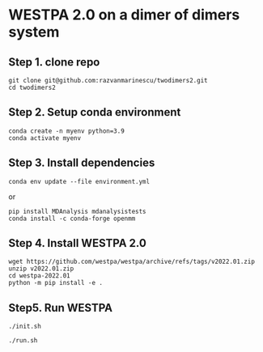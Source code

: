 # WESTPA 2.0 on a dimer of dimers system

## Step 1. clone repo

```
git clone git@github.com:razvanmarinescu/twodimers2.git
cd twodimers2
```

## Step 2. Setup conda environment

```
conda create -n myenv python=3.9
conda activate myenv
```

## Step 3. Install dependencies

```
conda env update --file environment.yml
```

or

```
pip install MDAnalysis mdanalysistests
conda install -c conda-forge openmm
```

## Step 4. Install WESTPA 2.0

```
wget https://github.com/westpa/westpa/archive/refs/tags/v2022.01.zip
unzip v2022.01.zip
cd westpa-2022.01
python -m pip install -e .
```

## Step5. Run WESTPA
```
./init.sh
```

```
./run.sh
```

